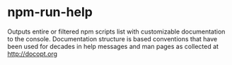 # npm-run-help
Outputs entire or filtered npm scripts list with customizable documentation to the console.  Documentation structure is based conventions that have been used for decades in help messages and man pages as collected at http://docopt.org

